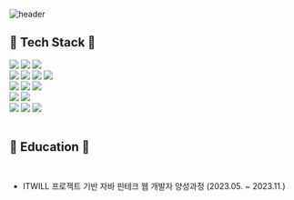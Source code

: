​![header](https://capsule-render.vercel.app/api?type=wave&color=gradient&height=300&section=header&text=Welcome+to+seung-gyu's+GitHub!👋&fontSize=90)
<br>

## 🔨 Tech Stack 🔨 
<div style="display:flex; flex-direction:column; align-items:flex-start;">
 <!--  Tech Stack -->
    <div>
        <img src="https://img.shields.io/badge/Java-007396?style=for-the-badge&logo=Java&logoColor=white">
        <img src="https://img.shields.io/badge/Spring-6DB33F?style=for-the-badge&logo=Spring&logoColor=white"> 
        <img src="https://img.shields.io/badge/Spring Boot-6DB33F?style=for-the-badge&logo=spring boot&logoColor=white"> 
    </div>
    <div>
        <img src="https://img.shields.io/badge/html5-E34F26?style=for-the-badge&logo=html5&logoColor=white"> 
        <img src="https://img.shields.io/badge/css-1572B6?style=for-the-badge&logo=css3&logoColor=white"> 
        <img src="https://img.shields.io/badge/javascript-F7DF1E?style=for-the-badge&logo=javascript&logoColor=black"> 
        <img src="https://img.shields.io/badge/bootstrap-7952B3?style=for-the-badge&logo=bootstrap&logoColor=white">
    </div>
    <div>
        <img src="https://img.shields.io/badge/jQuery-0769AD?style=for-the-badge&logo=jQuery&logoColor=white">
        <img src="https://img.shields.io/badge/Ajax-007396?style=for-the-badge&logo=Ajax&logoColor=white">
        <img src="https://img.shields.io/badge/Thymeleaf-005F0F?style=for-the-badge&logo=Thymeleaf&logoColor=white">
    </div>
    <div>
        <img src="https://img.shields.io/badge/oracle-F80000?style=for-the-badge&logo=oracle&logoColor=white">
        <img src="https://img.shields.io/badge/Gradle-02308A?style=for-the-badge&logo=Gradle&logoColor=white">
    </div>
    <div>
        <img src="https://img.shields.io/badge/apache tomcat-F8DC75?style=for-the-badge&logo=apachetomcat&logoColor=black">
        <img src="https://img.shields.io/badge/Git-F05032?style=for-the-badge&logo=Git&logoColor=white">
        <img src="https://img.shields.io/badge/GitHub-181717?style=for-the-badge&logo=GitHub&logoColor=white">
    </div>
</div><br>

## 📖 Education 📖
 <div style="display:flex;">
  <!-- Education -->
   <ul>
    <li> 
     <div>
       <p>ITWILL 프로젝트 기반 자바 핀테크 웹 개발자 양성과정 (2023.05. ~ 2023.11.) </p>   
     </div>
    </li>
   </ul>
</div><br>
